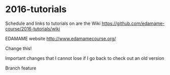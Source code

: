 # 2016-tutorials

Schedule and links to tutorials on are the Wiki
https://github.com/edamame-course/2016-tutorials/wiki

EDAMAME website
http://www.edamamecourse.org/

Change this!

Important changes that I cannot lose if I go back to check out an old version

Branch feature

